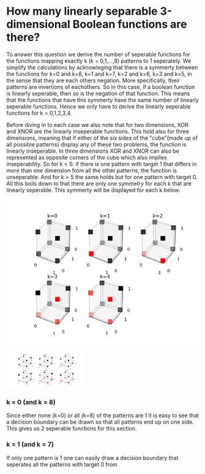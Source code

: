 # How many linearly separable 3-dimensional Boolean functions are there?

To answer this question we derive the number of seperable
functions for the functions mapping exactly k (k = 0,1,...,8) patterns to 1
seperately. We simplify the calculations by acknowleging that there is a 
symmerty between the functions for k=0 and k=8, k=1 and
k=7, k=2 and k=6, k=3 and k=5, in the sense that they are each others negation.
More specifically, their patterns are invertions of eachothers. So in this case, 
if a boolean function is linearly seperable, then so is the negation of that 
function. This means that the functions that have this symmerty have the same 
number of linearly seperable functions. Hence we only have to derive the linearly
seperable functions for k = 0,1,2,3,4.  

Before diving in to each case we also note that for two dimensions, XOR and XNOR
are the linearly inseperable functions. This hold also for three
dimensions, meaning that if either of the six sides of the "cube"(made up of all
possible patterns) display any of these two problems, the function is linearly
inseperable. In three dimensions XOR and XNOR can also be represented as 
opposite corners of the cube which also implies inseperability. So for k < 5: if there is
one pattern with target 1 that differs in more than one dimension from all the
other patterns, the function is unseperable. And for k > 5 the same holds but
for one pattern with target 0. All this boils down to that there are only one
symmetry for each k that are linearly seperable. This symmerty will be
displayed for each k below.

![](assignment2.png)

<img src="assignment2.jpg" alt="drawing" width="200"/>


### k = 0 (and k = 8)
Since either none (k=0) or all (k=8) of the patterns are 1 it is easy to see
that a decision boundary can be drawn so that all patterns end up on one side.
This gives us 2 seperable functions for this section.
### k = 1 (and k = 7)
If only one pattern is 1 one can easily draw a decision boundary that seperates
all the patterns with target 0 from

